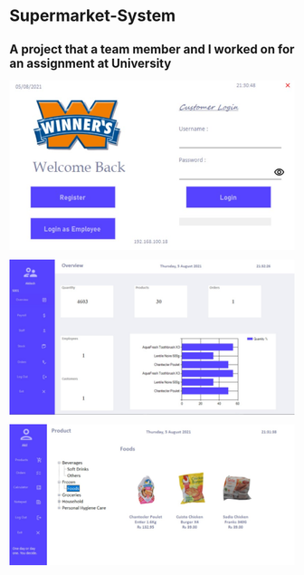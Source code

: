 # Supermarket-System

## A project that a team member and I worked on for an assignment at University



![screenshot1](screenshots/Welcome.jpg)







![screenshot2](screenshots/Employees.jpg)






![screenshot3](screenshots/Customer.jpg)
